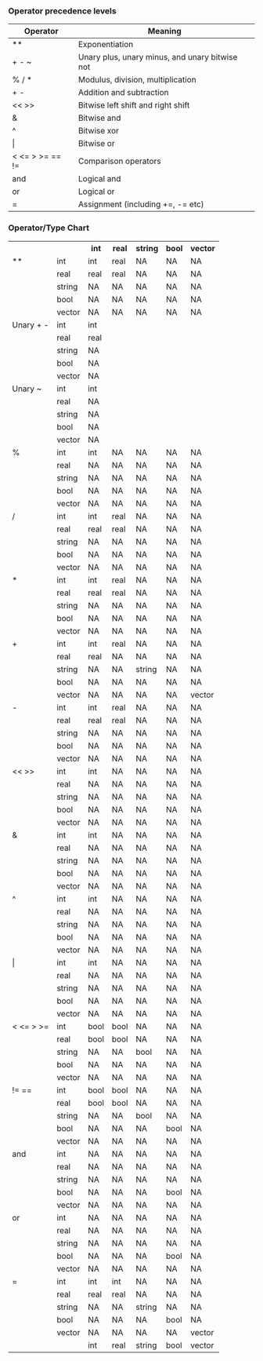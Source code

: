 ### Operator precedence levels

Operator           | Meaning
-------------------|---------
**                 | Exponentiation
+ - ~              | Unary plus, unary minus, and unary bitwise not
% / *              | Modulus, division, multiplication
+ -                | Addition and subtraction
<< >>              | Bitwise left shift and right shift
&                  | Bitwise and
^                  | Bitwise xor
&#124;             | Bitwise or
< <= > >= == !=    | Comparison operators
and                | Logical and
or                 | Logical or
=                  | Assignment (including +=, -= etc)

### Operator/Type Chart



<table>
<tr><th></th><th>&nbsp;</th><th>int</th><th>real</th><th>string</th><th>bool</th><th>vector</th></tr>
<tr><td>**</td><td>int</td><td>int</td><td>real</td><td>NA</td><td>NA</td><td>NA</td></tr>
<tr><td>&nbsp;</td><td>real</td><td>real</td><td>real</td><td>NA</td><td>NA</td><td>NA</td></tr>
<tr><td>&nbsp;</td><td>string</td><td>NA</td><td>NA</td><td>NA</td><td>NA</td><td>NA</td></tr>
<tr><td>&nbsp;</td><td>bool</td><td>NA</td><td>NA</td><td>NA</td><td>NA</td><td>NA</td></tr>
<tr><td>&nbsp;</td><td>vector</td><td>NA</td><td>NA</td><td>NA</td><td>NA</td><td>NA</td></tr>
<tr><td>Unary + -</td><td>int</td><td>int</td><td>&nbsp;</td><td>&nbsp;</td><td>&nbsp;</td><td>&nbsp;</td></tr>
<tr><td>&nbsp;</td><td>real</td><td>real</td><td>&nbsp;</td><td>&nbsp;</td><td>&nbsp;</td><td>&nbsp;</td></tr>
<tr><td>&nbsp;</td><td>string</td><td>NA</td><td>&nbsp;</td><td>&nbsp;</td><td>&nbsp;</td><td>&nbsp;</td></tr>
<tr><td>&nbsp;</td><td>bool</td><td>NA</td><td>&nbsp;</td><td>&nbsp;</td><td>&nbsp;</td><td>&nbsp;</td></tr>
<tr><td>&nbsp;</td><td>vector</td><td>NA</td><td>&nbsp;</td><td>&nbsp;</td><td>&nbsp;</td><td>&nbsp;</td></tr>
<tr><td>Unary ~</td><td>int</td><td>int</td><td>&nbsp;</td><td>&nbsp;</td><td>&nbsp;</td><td>&nbsp;</td></tr>
<tr><td>&nbsp;</td><td>real</td><td>NA</td><td>&nbsp;</td><td>&nbsp;</td><td>&nbsp;</td><td>&nbsp;</td></tr>
<tr><td>&nbsp;</td><td>string</td><td>NA</td><td>&nbsp;</td><td>&nbsp;</td><td>&nbsp;</td><td>&nbsp;</td></tr>
<tr><td>&nbsp;</td><td>bool</td><td>NA</td><td>&nbsp;</td><td>&nbsp;</td><td>&nbsp;</td><td>&nbsp;</td></tr>
<tr><td>&nbsp;</td><td>vector</td><td>NA</td><td>&nbsp;</td><td>&nbsp;</td><td>&nbsp;</td><td>&nbsp;</td></tr>
<tr><td>%</td><td>int</td><td>int</td><td>NA</td><td>NA</td><td>NA</td><td>NA</td></tr>
<tr><td>&nbsp;</td><td>real</td><td>NA</td><td>NA</td><td>NA</td><td>NA</td><td>NA</td></tr>
<tr><td>&nbsp;</td><td>string</td><td>NA</td><td>NA</td><td>NA</td><td>NA</td><td>NA</td></tr>
<tr><td>&nbsp;</td><td>bool</td><td>NA</td><td>NA</td><td>NA</td><td>NA</td><td>NA</td></tr>
<tr><td>&nbsp;</td><td>vector</td><td>NA</td><td>NA</td><td>NA</td><td>NA</td><td>NA</td></tr>
<tr><td>/</td><td>int</td><td>int</td><td>real</td><td>NA</td><td>NA</td><td>NA</td></tr>
<tr><td>&nbsp;</td><td>real</td><td>real</td><td>real</td><td>NA</td><td>NA</td><td>NA</td></tr>
<tr><td>&nbsp;</td><td>string</td><td>NA</td><td>NA</td><td>NA</td><td>NA</td><td>NA</td></tr>
<tr><td>&nbsp;</td><td>bool</td><td>NA</td><td>NA</td><td>NA</td><td>NA</td><td>NA</td></tr>
<tr><td>&nbsp;</td><td>vector</td><td>NA</td><td>NA</td><td>NA</td><td>NA</td><td>NA</td></tr>
<tr><td>*</td><td>int</td><td>int</td><td>real</td><td>NA</td><td>NA</td><td>NA</td></tr>
<tr><td>&nbsp;</td><td>real</td><td>real</td><td>real</td><td>NA</td><td>NA</td><td>NA</td></tr>
<tr><td>&nbsp;</td><td>string</td><td>NA</td><td>NA</td><td>NA</td><td>NA</td><td>NA</td></tr>
<tr><td>&nbsp;</td><td>bool</td><td>NA</td><td>NA</td><td>NA</td><td>NA</td><td>NA</td></tr>
<tr><td>&nbsp;</td><td>vector</td><td>NA</td><td>NA</td><td>NA</td><td>NA</td><td>NA</td></tr>
<tr><td>+</td><td>int</td><td>int</td><td>real</td><td>NA</td><td>NA</td><td>NA</td></tr>
<tr><td>&nbsp;</td><td>real</td><td>real</td><td>NA</td><td>NA</td><td>NA</td><td>NA</td></tr>
<tr><td>&nbsp;</td><td>string</td><td>NA</td><td>NA</td><td>string</td><td>NA</td><td>NA</td></tr>
<tr><td>&nbsp;</td><td>bool</td><td>NA</td><td>NA</td><td>NA</td><td>NA</td><td>NA</td></tr>
<tr><td>&nbsp;</td><td>vector</td><td>NA</td><td>NA</td><td>NA</td><td>NA</td><td>vector</td></tr>
<tr><td>-</td><td>int</td><td>int</td><td>real</td><td>NA</td><td>NA</td><td>NA</td></tr>
<tr><td>&nbsp;</td><td>real</td><td>real</td><td>real</td><td>NA</td><td>NA</td><td>NA</td></tr>
<tr><td>&nbsp;</td><td>string</td><td>NA</td><td>NA</td><td>NA</td><td>NA</td><td>NA</td></tr>
<tr><td>&nbsp;</td><td>bool</td><td>NA</td><td>NA</td><td>NA</td><td>NA</td><td>NA</td></tr>
<tr><td>&nbsp;</td><td>vector</td><td>NA</td><td>NA</td><td>NA</td><td>NA</td><td>NA</td></tr>
<tr><td><< >></td><td>int</td><td>int</td><td>NA</td><td>NA</td><td>NA</td><td>NA</td></tr>
<tr><td>&nbsp;</td><td>real</td><td>NA</td><td>NA</td><td>NA</td><td>NA</td><td>NA</td></tr>
<tr><td>&nbsp;</td><td>string</td><td>NA</td><td>NA</td><td>NA</td><td>NA</td><td>NA</td></tr>
<tr><td>&nbsp;</td><td>bool</td><td>NA</td><td>NA</td><td>NA</td><td>NA</td><td>NA</td></tr>
<tr><td>&nbsp;</td><td>vector</td><td>NA</td><td>NA</td><td>NA</td><td>NA</td><td>NA</td></tr>
<tr><td>&</td><td>int</td><td>int</td><td>NA</td><td>NA</td><td>NA</td><td>NA</td></tr>
<tr><td>&nbsp;</td><td>real</td><td>NA</td><td>NA</td><td>NA</td><td>NA</td><td>NA</td></tr>
<tr><td>&nbsp;</td><td>string</td><td>NA</td><td>NA</td><td>NA</td><td>NA</td><td>NA</td></tr>
<tr><td>&nbsp;</td><td>bool</td><td>NA</td><td>NA</td><td>NA</td><td>NA</td><td>NA</td></tr>
<tr><td>&nbsp;</td><td>vector</td><td>NA</td><td>NA</td><td>NA</td><td>NA</td><td>NA</td></tr>
<tr><td>^</td><td>int</td><td>int</td><td>NA</td><td>NA</td><td>NA</td><td>NA</td></tr>
<tr><td>&nbsp;</td><td>real</td><td>NA</td><td>NA</td><td>NA</td><td>NA</td><td>NA</td></tr>
<tr><td>&nbsp;</td><td>string</td><td>NA</td><td>NA</td><td>NA</td><td>NA</td><td>NA</td></tr>
<tr><td>&nbsp;</td><td>bool</td><td>NA</td><td>NA</td><td>NA</td><td>NA</td><td>NA</td></tr>
<tr><td>&nbsp;</td><td>vector</td><td>NA</td><td>NA</td><td>NA</td><td>NA</td><td>NA</td></tr>
<tr><td>|</td><td>int</td><td>int</td><td>NA</td><td>NA</td><td>NA</td><td>NA</td></tr>
<tr><td>&nbsp;</td><td>real</td><td>NA</td><td>NA</td><td>NA</td><td>NA</td><td>NA</td></tr>
<tr><td>&nbsp;</td><td>string</td><td>NA</td><td>NA</td><td>NA</td><td>NA</td><td>NA</td></tr>
<tr><td>&nbsp;</td><td>bool</td><td>NA</td><td>NA</td><td>NA</td><td>NA</td><td>NA</td></tr>
<tr><td>&nbsp;</td><td>vector</td><td>NA</td><td>NA</td><td>NA</td><td>NA</td><td>NA</td></tr>
<tr><td>< <= > >=</td><td>int</td><td>bool</td><td>bool</td><td>NA</td><td>NA</td><td>NA</td></tr>
<tr><td>&nbsp;</td><td>real</td><td>bool</td><td>bool</td><td>NA</td><td>NA</td><td>NA</td></tr>
<tr><td>&nbsp;</td><td>string</td><td>NA</td><td>NA</td><td>bool</td><td>NA</td><td>NA</td></tr>
<tr><td>&nbsp;</td><td>bool</td><td>NA</td><td>NA</td><td>NA</td><td>NA</td><td>NA</td></tr>
<tr><td>&nbsp;</td><td>vector</td><td>NA</td><td>NA</td><td>NA</td><td>NA</td><td>NA</td></tr>
<tr><td>!= ==</td><td>int</td><td>bool</td><td>bool</td><td>NA</td><td>NA</td><td>NA</td></tr>
<tr><td>&nbsp;</td><td>real</td><td>bool</td><td>bool</td><td>NA</td><td>NA</td><td>NA</td></tr>
<tr><td>&nbsp;</td><td>string</td><td>NA</td><td>NA</td><td>bool</td><td>NA</td><td>NA</td></tr>
<tr><td>&nbsp;</td><td>bool</td><td>NA</td><td>NA</td><td>NA</td><td>bool</td><td>NA</td></tr>
<tr><td>&nbsp;</td><td>vector</td><td>NA</td><td>NA</td><td>NA</td><td>NA</td><td>NA</td></tr>
<tr><td>and</td><td>int</td><td>NA</td><td>NA</td><td>NA</td><td>NA</td><td>NA</td></tr>
<tr><td>&nbsp;</td><td>real</td><td>NA</td><td>NA</td><td>NA</td><td>NA</td><td>NA</td></tr>
<tr><td>&nbsp;</td><td>string</td><td>NA</td><td>NA</td><td>NA</td><td>NA</td><td>NA</td></tr>
<tr><td>&nbsp;</td><td>bool</td><td>NA</td><td>NA</td><td>NA</td><td>bool</td><td>NA</td></tr>
<tr><td>&nbsp;</td><td>vector</td><td>NA</td><td>NA</td><td>NA</td><td>NA</td><td>NA</td></tr>
<tr><td>or</td><td>int</td><td>NA</td><td>NA</td><td>NA</td><td>NA</td><td>NA</td></tr>
<tr><td>&nbsp;</td><td>real</td><td>NA</td><td>NA</td><td>NA</td><td>NA</td><td>NA</td></tr>
<tr><td>&nbsp;</td><td>string</td><td>NA</td><td>NA</td><td>NA</td><td>NA</td><td>NA</td></tr>
<tr><td>&nbsp;</td><td>bool</td><td>NA</td><td>NA</td><td>NA</td><td>bool</td><td>NA</td></tr>
<tr><td>&nbsp;</td><td>vector</td><td>NA</td><td>NA</td><td>NA</td><td>NA</td><td>NA</td></tr>
<tr><td>=</td><td>int</td><td>int</td><td>int</td><td>NA</td><td>NA</td><td>NA</td></tr>
<tr><td>&nbsp;</td><td>real</td><td>real</td><td>real</td><td>NA</td><td>NA</td><td>NA</td></tr>
<tr><td>&nbsp;</td><td>string</td><td>NA</td><td>NA</td><td>string</td><td>NA</td><td>NA</td></tr>
<tr><td>&nbsp;</td><td>bool</td><td>NA</td><td>NA</td><td>NA</td><td>bool</td><td>NA</td></tr>
<tr><td>&nbsp;</td><td>vector</td><td>NA</td><td>NA</td><td>NA</td><td>NA</td><td>vector</td></tr>
<tr><td>&nbsp;</td><td>&nbsp;</td><td>int</td><td>real</td><td>string</td><td>bool</td><td>vector</td></tr>
</table>



